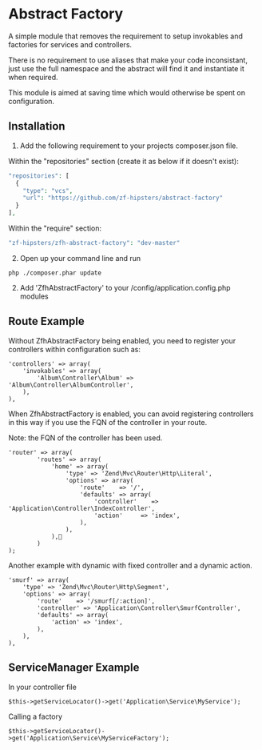 Abstract Factory
====================

A simple module that removes the requirement to setup invokables and factories for services and controllers.

There is no requirement to use aliases that make your code inconsistant, just use the full namespace and the abstract will find it and instantiate it when required.

This module is aimed at saving time which would otherwise be spent on configuration. 


Installation
--------------
1) Add the following requirement to your projects composer.json file.

Within the "repositories" section (create it as below if it doesn't exist):

```php
"repositories": [
  {
    "type": "vcs",
    "url": "https://github.com/zf-hipsters/abstract-factory"
  }
],
```
Within the "require" section:

```php
"zf-hipsters/zfh-abstract-factory": "dev-master"
```

2) Open up your command line and run

```
php ./composer.phar update
```

2) Add 'ZfhAbstractFactory' to your /config/application.config.php modules

Route Example
--------------

Without ZfhAbstractFactory being enabled, you need to register your controllers within configuration such as:

```
'controllers' => array(
    'invokables' => array(
        'Album\Controller\Album' => 'Album\Controller\AlbumController',
    ),
),

```

When ZfhAbstractFactory is enabled, you can avoid registering controllers in this way if you use the FQN of the controller in your route.

Note: the FQN of the controller has been used.

```
'router' => array(
        'routes' => array(
            'home' => array(
                'type' => 'Zend\Mvc\Router\Http\Literal',
                'options' => array(
                    'route'    => '/',
                    'defaults' => array(
                        'controller'    => 'Application\Controller\IndexController',
                        'action'     => 'index',
                    ),
                ),
            ),
        )
);
```

Another example with dynamic with fixed controller and a dynamic action.

```
'smurf' => array(
    'type' => 'Zend\Mvc\Router\Http\Segment',
    'options' => array(
        'route'    => '/smurf[/:action]',
        'controller' => 'Application\Controller\SmurfController',
        'defaults' => array(
            'action' => 'index',
        ),
    ),
),

```


ServiceManager Example
--------------

In your controller file
```
$this->getServiceLocator()->get('Application\Service\MyService');
```

Calling a factory
```
$this->getServiceLocator()->get('Application\Service\MyServiceFactory');
```
